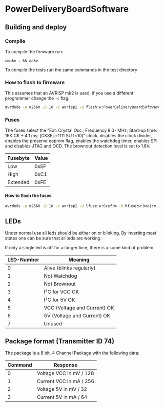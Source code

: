 # PowerDeliveryBoardSoftware
## Building and deploy
### Compile
To compile the firmware run:
```
cmake . && make
```
To compile the tests run the same commands in the test directory

### How to flash to firmware
This assumes that an AVRISP mk2 is used, if you use a different programmer
change the ```-c``` flag.
```bash
avrdude -p m2560 -B 10 -c avrisp2 -U flash:w:PowerDeliveryBoardSoftware.hex:i
```

### Fuses
The fuses select the "Ext. Crystal Osc.; Frequency 8.0-    MHz; Start-up time: 16K CK + 4.1 ms; [CKSEL=1111 SUT=10]"
clock, disables the clock divider, enables the preserve eeprom flag, enables the watchdog timer, enables SPI and disables
JTAG and OCD. The brownout detection level is set to 1.8V.

| Fusebyte | Value |
|--- | --- |
| Low | 0xEF |
| High | 0xC1 |
| Extended | 0xFE |

#### How to flash the fuses
```bash
avrdude -p m2560 -B 10 -c avrisp2 -U lfuse:w:0xef:m -U hfuse:w:0xc1:m -U efuse:w:0xfe:m
```

## LEDs
Under normal use all leds should be either on or blinking. By inverting most states one can be sure that all leds are working.

If only a single led is off for a longer time, there is a some kind of problem.

| LED-Number | Meaning |
| --- | --- |
| 0 | Alive (blinks regularly) |
| 1 | Not Watchdog |
| 2 | Not Brownout |
| 3 | I²C for VCC OK|
| 4 | I²C for 5V OK |
| 5 | VCC (Voltage and Current) OK |
| 6 | 5V (Voltage and Current) OK |
| 7 | Unused |

## Package format (Transmitter ID 74)
The package is a 8 bit, 4 Channel Package with the following data:

| Command | Response |
| --- | --- |
| 0 | Voltage VCC in mV / 128 |
| 1 | Current VCC in mA / 256 |
| 2 | Voltage 5V in mV / 32 |
| 3 | Current 5V in mA / 64 |
